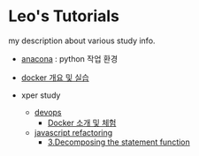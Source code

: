 # Leo's Tutorials
my description about various study info.

- [anacona](./conda.md) : python 작업 환경
- [docker 개요 및 실습](https://github.com/doojin88/docker)


- xper study
  - [devops](https://github.com/xperstudy/devops)
    - [Docker 소개 및 체험](https://github.com/doojin88/docker/blob/master/docs/docker.md)
  - [javascript refactoring](https://github.com/KisukPark/js-refactoring-2019)
    - [3.Decomposing the statement function](https://github.com/KisukPark/js-refactoring-2019/blob/master/HandsOnLab/3-Decomposing/readme.md)
